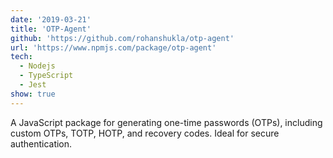 ```yaml
---
date: '2019-03-21'
title: 'OTP-Agent'
github: 'https://github.com/rohanshukla/otp-agent'
url: 'https://www.npmjs.com/package/otp-agent'
tech:
  - Nodejs
  - TypeScript
  - Jest
show: true
---
```


A JavaScript package for generating one-time passwords (OTPs), including custom OTPs, TOTP, HOTP, and recovery codes. Ideal for secure authentication.
